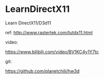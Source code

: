 # LearnDirectX11
Learn DirectX11/D3d11

ref:
http://www.rastertek.com/tutdx11.html



video:

https://www.bilibili.com/video/BV1KC4y1Y7tc



git:

https://github.com/planetchili/hw3d
